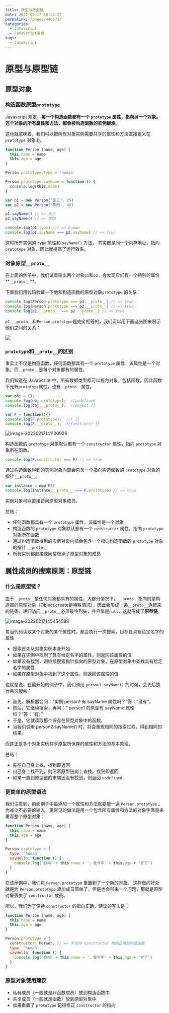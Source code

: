 ```yaml
---
title: 原型与原型链
date: 2022-02-17 10:32:27
permalink: /pages/449573/
categories:
  - JavaScript
  - JavaScript高级
tags:
  - JavaScript
---
```

# 原型与原型链

## 原型对象

### 构造函数原型`prototype`

Javascript 规定，**每一个构造函数都有一个 `prototype` 属性，指向另一个对象。 这个对象的所有属性和方法，都会被构造函数的实例继承**。

这也就意味着，我们可以把所有对象实例需要共享的属性和方法直接定义在 `prototype` 对象上。

```javascript
function Person (name, age) {
  this.name = name
  this.age = age
}

Person.prototype.type = 'human'

Person.prototype.sayName = function () {
  console.log(this.name)
}

var p1 = new Person('张三', 25)
var p2 = new Person('李四', 40)

p1.sayName() // => 张三
p2.sayName() // => 李四

console.log(p1.type)  // => human
console.log(p1.sayName === p2.sayName) // => true
```

这时所有实例的 `type` 属性和 `sayName()` 方法， 其实都是同一个内存地址，指向 `prototype` 对象，因此就提高了运行效率。

### 对象原型`__proto__`

在上面的例子中，我们试着输出两个对象`p1`和`p2`，会发现它们有一个特别的属性**`__proto__`**。

下面我们用代码验证一下他和构造函数的原型对象`prototype` 的关系：

```javascript
console.log(Person.prototype === p1.__proto__) // => true
console.log(Person.prototype === p2.__proto__) // => true
console.log(p1.__proto__ === p2.__proto__) // => true
```

`p1.__proto__`和`Person.prototype`是完全相等的，我们可以用下面这张图来展示他们之间的关系：

![](https://blog-1259322452.cos.ap-guangzhou.myqcloud.com/java/20220217140223.png)

### `prototype`和`__proto__`的区别

事实上不仅是构造函数，任何函数都具有一个 `prototype` 属性，该属性是一个对象。而`__proto__`是每个对象都有的属性。

我们知道在 JavaScript 中，所有数据类型都可以视为对象，包括函数，因此函数不光有`prototype`属性，也有`__proto__`属性。

```javascript
var obj = {};
console.log(obj.prototype);  //undefined
console.log(obj.__proto__);  //Object {}

var F = function(){}
console.log(F.prototype);  //F {}
console.log(F.__proto__);  //function() {}
```

![image-20220217141100926](https://blog-1259322452.cos.ap-guangzhou.myqcloud.com/java/image-20220217141100926.png)

构造函数的 `prototype` 对象默认都有一个 `constructor` 属性，指向 `prototype` 对象所在函数。

```javascript
console.log(F.constructor === F) // => true
```

通过构造函数得到的实例对象内部会包含一个指向构造函数的 `prototype` 对象的指针 `__proto__`。

```javascript
var instance = new F()
console.log(instance.__proto__ === F.prototype) // => true
```

实例对象可以直接访问原型对象成员。

总结：

- 任何函数都具有一个 `prototype` 属性，该属性是一个对象
- 构造函数的 `prototype` 对象默认都有一个 `constructor` 属性，指向 `prototype` 对象所在函数
- 通过构造函数得到的实例对象内部会包含一个指向构造函数的 `prototype` 对象的指针 `__proto__`
- 所有实例都直接或间接继承了原型对象的成员

## 属性成员的搜索原则：原型链

### 什么是原型链？

由于`__proto__`是任何对象都具有的属性，大部分情况下，`__proto__`指向的是构造器的原型对象（Object.create是特殊情况），因此会形成一条`__proto__`连起来的链条，递归访问`__proto__`必须最终到头，并且值是`null`，这就形成了**原型链**。

![image-20220217145454598](https://blog-1259322452.cos.ap-guangzhou.myqcloud.com/java/image-20220217145454598.png)

每当代码读取某个对象的某个属性时，都会执行一次搜索，目标是具有给定名字的属性

- 搜索首先从对象实例本身开始
- 如果在实例中找到了具有给定名字的属性，则返回该属性的值
- 如果没有找到，则继续搜索指针指向的原型对象，在原型对象中查找具有给定名字的属性
- 如果在原型对象中找到了这个属性，则返回该属性的值

也就是说，在最开始的例子中，我们调用 `person1.sayName()` 的时候，会先后执行两次搜索：

- 首先，解析器会问：“实例 person1 有 sayName 属性吗？”答：“没有”。
- 然后，它继续搜索，再问：“ person1 的原型有 sayName 属性吗？”答：“有。”
- 于是，它就读取那个保存在原型对象中的函数。
- 当我们调用 person2.sayName() 时，将会重现相同的搜索过程，得到相同的结果。

而这正是多个对象实例共享原型所保存的属性和方法的基本原理。

总结：

- 先在自己身上找，找到即返回
- 自己身上找不到，则沿着原型链向上查找，找到即返回
- 如果一直到原型链的末端还没有找到，则返回 `undefined`

### 更简单的原型语法

我们注意到，前面例子中每添加一个属性和方法就要敲一遍 `Person.prototype` 。 为减少不必要的输入，更常见的做法是用一个包含所有属性和方法的对象字面量来重写整个原型对象：

```javascript
function Person (name, age) {
  this.name = name
  this.age = age
}

Person.prototype = {
  type: 'human',
  sayHello: function () {
    console.log('我叫' + this.name + '，我今年' + this.age + '岁了')
  }
}
```

在该示例中，我们将 `Person.prototype` 重置到了一个新的对象。 这样做的好处就是为 `Person.prototype` 添加成员简单了，但是也会带来一个问题，那就是原型对象丢失了 `constructor` 成员。

所以，我们为了保持 `constructor` 的指向正确，建议的写法是：

```javascript
function Person (name, age) {
  this.name = name
  this.age = age
}

Person.prototype = {
  constructor: Person, // => 手动将 constructor 指向正确的构造函数
  type: 'human',
  sayHello: function () {
    console.log('我叫' + this.name + '，我今年' + this.age + '岁了')
  }
}
```

### 原型对象使用建议

- 私有成员（一般就是非函数成员）放到构造函数中
- 共享成员（一般就是函数）放到原型对象中
- 如果重置了 `prototype` 记得修正 `constructor` 的指向